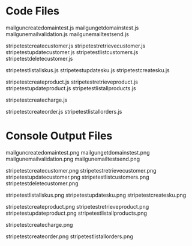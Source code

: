 Code Files
========== 
mailguncreatedomaintest.js
mailgungetdomainstest.js
mailgunemailvalidation.js
mailgunemailtestsend.js

stripetestcreatecustomer.js
stripetestretrievecustomer.js
stripetestupdatecustomer.js
stripetestlistcustomers.js
stripetestdeletecustomer.js

stripetestlistallskus.js
stripetestupdatesku.js
stripetestcreatesku.js

stripetestcreateproduct.js
stripetestretrieveproduct.js
stripetestupdateproduct.js
stripetestlistallproducts.js

stripetestcreatecharge.js

stripetestcreateorder.js
stripetestlistallorders.js

Console Output Files
====================
mailguncreatedomaintest.png
mailgungetdomainstest.png
mailgunemailvalidation.png
mailgunemailtestsend.png

stripetestcreatecustomer.png
stripetestretrievecustomer.png
stripetestupdatecustomer.png
stripetestlistcustomers.png
stripetestdeletecustomer.png

stripetestlistallskus.png
stripetestupdatesku.png
stripetestcreatesku.png

stripetestcreateproduct.png
stripetestretrieveproduct.png
stripetestupdateproduct.png
stripetestlistallproducts.png

stripetestcreatecharge.png

stripetestcreateorder.png
stripetestlistallorders.png
